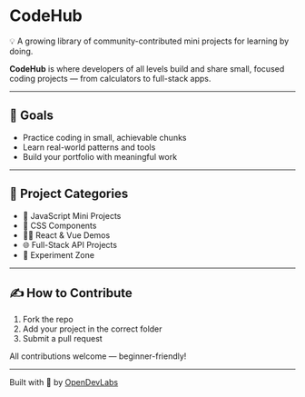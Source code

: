 # CodeHub

💡 A growing library of community-contributed mini projects for learning by doing.

**CodeHub** is where developers of all levels build and share small, focused coding projects — from calculators to full-stack apps.

---

## 🎯 Goals

- Practice coding in small, achievable chunks
- Learn real-world patterns and tools
- Build your portfolio with meaningful work

---

## 🔧 Project Categories

- 🧮 JavaScript Mini Projects  
- 🧱 CSS Components  
- 🧑‍💻 React & Vue Demos  
- 🌐 Full-Stack API Projects  
- 🧪 Experiment Zone

---

## ✍️ How to Contribute

1. Fork the repo
2. Add your project in the correct folder
3. Submit a pull request

All contributions welcome — beginner-friendly!

---
Built with 💙 by [OpenDevLabs](https://github.com/OpenDevLabs)
